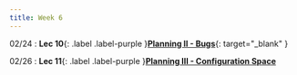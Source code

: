 ```yaml
---
title: Week 6
---
```

02/24
: **Lec 10**{: .label .label-purple }[**Planning II - Bugs**](/CSCI5551-Spr25/assets/slides/lec10_planning_II_bugs.pdf){: target="_blank" }

02/26
: **Lec 11**{: .label .label-purple }[**Planning III - Configuration Space**]()